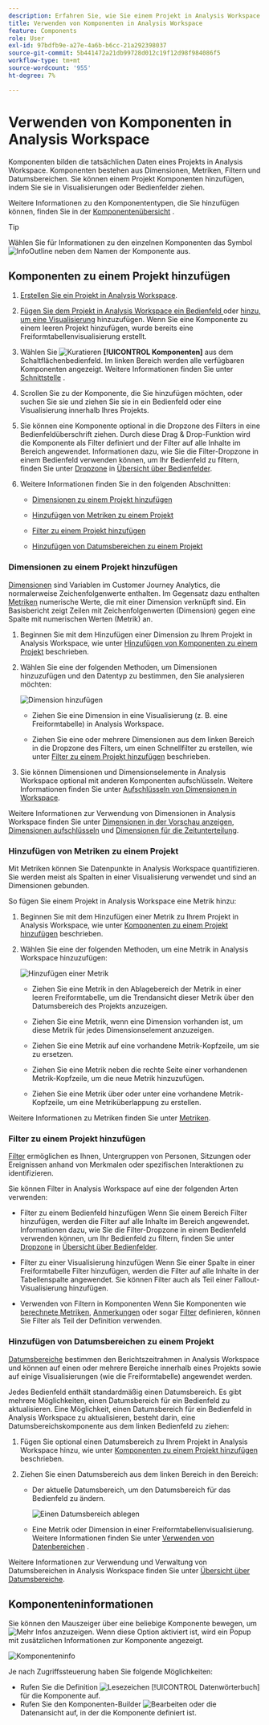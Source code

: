 ```yaml
---
description: Erfahren Sie, wie Sie einem Projekt in Analysis Workspace Komponenten hinzufügen.
title: Verwenden von Komponenten in Analysis Workspace
feature: Components
role: User
exl-id: 97bdfb9e-a27e-4a6b-b6cc-21a292398037
source-git-commit: 5b441472a21db99728d012c19f12d98f984086f5
workflow-type: tm+mt
source-wordcount: '955'
ht-degree: 7%

---
```


# Verwenden von Komponenten in Analysis Workspace

Komponenten bilden die tatsächlichen Daten eines Projekts in Analysis Workspace. Komponenten bestehen aus Dimensionen, Metriken, Filtern und Datumsbereichen. Sie können einem Projekt Komponenten hinzufügen, indem Sie sie in Visualisierungen oder Bedienfelder ziehen.

Weitere Informationen zu den Komponententypen, die Sie hinzufügen können, finden Sie in der [Komponentenübersicht](/help/components/overview.md) .

>[!TIP]
>
>Wählen Sie für Informationen zu den einzelnen Komponenten das Symbol ![InfoOutline](/help/assets/icons/InfoOutline.svg) neben dem Namen der Komponente aus.

## Komponenten zu einem Projekt hinzufügen

1. [Erstellen Sie ein Projekt in Analysis Workspace](/help/analysis-workspace/build-workspace-project/create-projects.md).

1. [Fügen Sie dem Projekt in Analysis Workspace ein Bedienfeld ](/help/analysis-workspace/c-panels/panels.md#create-a-panel) oder [ hinzu, um eine Visualisierung](/help/analysis-workspace/visualizations/freeform-analysis-visualizations.md#add-visualizations-to-a-panel) hinzuzufügen. Wenn Sie eine Komponente zu einem leeren Projekt hinzufügen, wurde bereits eine Freiformtabellenvisualisierung erstellt.

1. Wählen Sie ![Kuratieren](/help/assets/icons/Curate.svg) **[!UICONTROL Komponenten]** aus dem Schaltflächenbedienfeld. Im linken Bereich werden alle verfügbaren Komponenten angezeigt. Weitere Informationen finden Sie unter [Schnittstelle](/help/analysis-workspace/home.md#interface) .

1. Scrollen Sie zu der Komponente, die Sie hinzufügen möchten, oder suchen Sie sie und ziehen Sie sie in ein Bedienfeld oder eine Visualisierung innerhalb Ihres Projekts.

1. Sie können eine Komponente optional in die Dropzone des Filters in eine Bedienfeldüberschrift ziehen. Durch diese Drag &amp; Drop-Funktion wird die Komponente als Filter definiert und der Filter auf alle Inhalte im Bereich angewendet.
Informationen dazu, wie Sie die Filter-Dropzone in einem Bedienfeld verwenden können, um Ihr Bedienfeld zu filtern, finden Sie unter [Dropzone](/help/analysis-workspace/c-panels/panels.md#drop-zone) in [Übersicht über Bedienfelder](/help/analysis-workspace/c-panels/panels.md).

1. Weitere Informationen finden Sie in den folgenden Abschnitten:

   * [Dimensionen zu einem Projekt hinzufügen](#add-dimensions-to-a-project)

   * [Hinzufügen von Metriken zu einem Projekt](#add-metrics-to-a-project)

   * [Filter zu einem Projekt hinzufügen](#add-filters-to-a-project)

   * [Hinzufügen von Datumsbereichen zu einem Projekt](#add-date-ranges-to-a-project)

### Dimensionen zu einem Projekt hinzufügen

[Dimensionen](/help/components/dimensions/overview.md) sind Variablen im Customer Journey Analytics, die normalerweise Zeichenfolgenwerte enthalten. Im Gegensatz dazu enthalten [Metriken](/help/components/calc-metrics/calc-metr-overview.md) numerische Werte, die mit einer Dimension verknüpft sind. Ein Basisbericht zeigt Zeilen mit Zeichenfolgenwerten (Dimension) gegen eine Spalte mit numerischen Werten (Metrik) an.

1. Beginnen Sie mit dem Hinzufügen einer Dimension zu Ihrem Projekt in Analysis Workspace, wie unter [Hinzufügen von Komponenten zu einem Projekt](#add-components-to-a-project) beschrieben.

1. Wählen Sie eine der folgenden Methoden, um Dimensionen hinzuzufügen und den Datentyp zu bestimmen, den Sie analysieren möchten:

   ![Dimension hinzufügen](/help/components/assets/add-dimension.gif)

   * Ziehen Sie eine Dimension in eine Visualisierung (z. B. eine Freiformtabelle) in Analysis Workspace.

   * Ziehen Sie eine oder mehrere Dimensionen aus dem linken Bereich in die Dropzone des Filters, um einen Schnellfilter zu erstellen, wie unter [Filter zu einem Projekt hinzufügen](#add-filters-to-a-project) beschrieben.

1. Sie können Dimensionen und Dimensionselemente in Analysis Workspace optional mit anderen Komponenten aufschlüsseln. Weitere Informationen finden Sie unter [Aufschlüsseln von Dimensionen in Workspace](/help/components/dimensions/t-breakdown-fa.md).

Weitere Informationen zur Verwendung von Dimensionen in Analysis Workspace finden Sie unter [Dimensionen in der Vorschau anzeigen](/help/components/dimensions/view-dimensions.md), [Dimensionen aufschlüsseln](/help/components/dimensions/t-breakdown-fa.md) und [Dimensionen für die Zeitunterteilung](/help/components/dimensions/time-parting-dimensions.md).

### Hinzufügen von Metriken zu einem Projekt

Mit Metriken können Sie Datenpunkte in Analysis Workspace quantifizieren. Sie werden meist als Spalten in einer Visualisierung verwendet und sind an Dimensionen gebunden.

So fügen Sie einem Projekt in Analysis Workspace eine Metrik hinzu:

1. Beginnen Sie mit dem Hinzufügen einer Metrik zu Ihrem Projekt in Analysis Workspace, wie unter [Komponenten zu einem Projekt hinzufügen](#add-components-to-a-project) beschrieben.



1. Wählen Sie eine der folgenden Methoden, um eine Metrik in Analysis Workspace hinzuzufügen:

   ![Hinzufügen einer Metrik](/help/components/assets/add-metric.gif)

   * Ziehen Sie eine Metrik in den Ablagebereich der Metrik in einer leeren Freiformtabelle, um die Trendansicht dieser Metrik über den Datumsbereich des Projekts anzuzeigen.

   * Ziehen Sie eine Metrik, wenn eine Dimension vorhanden ist, um diese Metrik für jedes Dimensionselement anzuzeigen.

   * Ziehen Sie eine Metrik auf eine vorhandene Metrik-Kopfzeile, um sie zu ersetzen.

   * Ziehen Sie eine Metrik neben die rechte Seite einer vorhandenen Metrik-Kopfzeile, um die neue Metrik hinzuzufügen.

   * Ziehen Sie eine Metrik über oder unter eine vorhandene Metrik-Kopfzeile, um eine Metriküberlappung zu erstellen.


Weitere Informationen zu Metriken finden Sie unter [Metriken](/help/components/apply-create-metrics.md).

### Filter zu einem Projekt hinzufügen

[Filter](/help/components/filters/filters-overview.md) ermöglichen es Ihnen, Untergruppen von Personen, Sitzungen oder Ereignissen anhand von Merkmalen oder spezifischen Interaktionen zu identifizieren.

Sie können Filter in Analysis Workspace auf eine der folgenden Arten verwenden:

* Filter zu einem Bedienfeld hinzufügen
Wenn Sie einem Bereich Filter hinzufügen, werden die Filter auf alle Inhalte im Bereich angewendet.
Informationen dazu, wie Sie die Filter-Dropzone in einem Bedienfeld verwenden können, um Ihr Bedienfeld zu filtern, finden Sie unter [Dropzone](/help/analysis-workspace/c-panels/panels.md#drop-zone) in [Übersicht über Bedienfelder](/help/analysis-workspace/c-panels/panels.md).

* Filter zu einer Visualisierung hinzufügen
Wenn Sie einer Spalte in einer Freiformtabelle Filter hinzufügen, werden die Filter auf alle Inhalte in der Tabellenspalte angewendet. Sie können Filter auch als Teil einer Fallout-Visualisierung hinzufügen.

* Verwenden von Filtern in Komponenten
Wenn Sie Komponenten wie [berechnete Metriken](/help/components/calc-metrics/cm-workflow/metrics-with-segments.md), [Anmerkungen](/help/components/annotations/create-annotations.md#annotation-builder) oder sogar [Filter](/help/components/filters/filter-builder.md) definieren, können Sie Filter als Teil der Definition verwenden.


### Hinzufügen von Datumsbereichen zu einem Projekt

[Datumsbereiche](/help/components/date-ranges/overview.md) bestimmen den Berichtszeitrahmen in Analysis Workspace und können auf einen oder mehrere Bereiche innerhalb eines Projekts sowie auf einige Visualisierungen (wie die Freiformtabelle) angewendet werden.

Jedes Bedienfeld enthält standardmäßig einen Datumsbereich. Es gibt mehrere Möglichkeiten, einen Datumsbereich für ein Bedienfeld zu aktualisieren. Eine Möglichkeit, einen Datumsbereich für ein Bedienfeld in Analysis Workspace zu aktualisieren, besteht darin, eine Datumsbereichskomponente aus dem linken Bedienfeld zu ziehen:

1. Fügen Sie optional einen Datumsbereich zu Ihrem Projekt in Analysis Workspace hinzu, wie unter [Komponenten zu einem Projekt hinzufügen](#add-components-to-a-project) beschrieben.

1. Ziehen Sie einen Datumsbereich aus dem linken Bereich in den Bereich:

   * Der aktuelle Datumsbereich, um den Datumsbereich für das Bedienfeld zu ändern.

     ![Einen Datumsbereich ablegen](assets/add-date-range.gif)

   * Eine Metrik oder Dimension in einer Freiformtabellenvisualisierung. Weitere Informationen finden Sie unter [Verwenden von Datenbereichen](/help/components/date-ranges/overview.md#use-date-ranges) .

Weitere Informationen zur Verwendung und Verwaltung von Datumsbereichen in Analysis Workspace finden Sie unter [Übersicht über Datumsbereiche](/help/components/date-ranges/overview.md).

## Komponenteninformationen

Sie können den Mauszeiger über eine beliebige Komponente bewegen, um ![Mehr Infos](/help/assets/icons/InfoOutline.svg) anzuzeigen. Wenn diese Option aktiviert ist, wird ein Popup mit zusätzlichen Informationen zur Komponente angezeigt.

![Komponenteninfo](assets/component-info.png)

Je nach Zugriffssteuerung haben Sie folgende Möglichkeiten:

* Rufen Sie die Definition ![Lesezeichen](/help/assets/icons/Bookmark.svg) [!UICONTROL Datenwörterbuch] für die Komponente auf.
* Rufen Sie den Komponenten-Builder ![Bearbeiten](/help/assets/icons/Edit.svg) oder die Datenansicht auf, in der die Komponente definiert ist.
